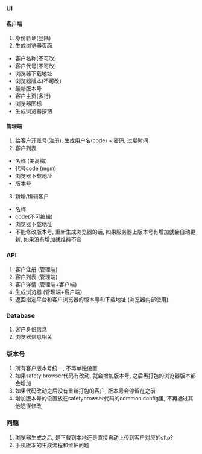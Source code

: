 ### UI

#### 客户端
1. 身份验证(登陆)
2. 生成浏览器页面
  + 客户名称(不可改)
  + 客户代号(不可改)
  + 浏览器下载地址
  + 浏览器版本(不可改)
  + 最新版本号
  + 客户主页(多行)
  + 浏览器图标
  + 生成浏览器按钮

#### 管理端
1. 给客户开账号(注册), 生成用户名(code) + 密码, 过期时间
2. 客户列表
  + 名称 (美高梅)
  + 代号code (mgm)
  + 浏览器下载地址
  + 版本号
3. 新增/编辑客户
  + 名称
  + code(不可编辑)
  + 浏览器下载地址
  + 不能修改版本号, 重新生成浏览器的话, 如果服务器上版本号有增加就会自动更新, 如果没有增加就维持不变

### API
1. 客户注册 (管理端)
1. 客户列表 (管理端)
2. 客户详情 (管理端+客户端)
3. 生成浏览器 (管理端+客户端)
4. 返回指定平台和客户浏览器的版本号和下载地址 (浏览器内部使用)

### Database
1. 客户身份信息
2. 浏览器信息相关

### 版本号
1. 所有客户版本号统一, 不再单独设置
2. 如果safety browser代码有改动, 就会增加版本号, 之后再打包的浏览器版本都会增加
3. 如果代码改动之后没有重新打包的客户, 版本号会停留在之前
4. 增加版本号的设置放在safetybrowser代码的common config里, 不再通过其他途径修改

### 问题
1. 浏览器生成之后, 是下载到本地还是直接自动上传到客户对应的sftp?
2. 手机版本的生成流程和维护问题